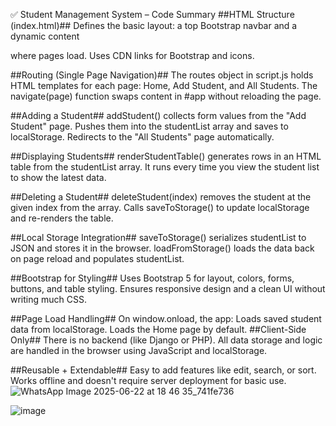 ✅ Student Management System – Code Summary
##HTML Structure (index.html)##
Defines the basic layout: a top Bootstrap navbar and a dynamic content <div id="app"> where pages load.
Uses CDN links for Bootstrap and icons.

##Routing (Single Page Navigation)##
The routes object in script.js holds HTML templates for each page: Home, Add Student, and All Students.
The navigate(page) function swaps content in #app without reloading the page.

##Adding a Student##
addStudent() collects form values from the "Add Student" page.
Pushes them into the studentList array and saves to localStorage.
Redirects to the "All Students" page automatically.

##Displaying Students##
renderStudentTable() generates rows in an HTML table from the studentList array.
It runs every time you view the student list to show the latest data.

##Deleting a Student##
deleteStudent(index) removes the student at the given index from the array.
Calls saveToStorage() to update localStorage and re-renders the table.

##Local Storage Integration##
saveToStorage() serializes studentList to JSON and stores it in the browser.
loadFromStorage() loads the data back on page reload and populates studentList.

##Bootstrap for Styling##
Uses Bootstrap 5 for layout, colors, forms, buttons, and table styling.
Ensures responsive design and a clean UI without writing much CSS.

##Page Load Handling##
On window.onload, the app:
Loads saved student data from localStorage.
Loads the Home page by default.
##Client-Side Only##
There is no backend (like Django or PHP).
All data storage and logic are handled in the browser using JavaScript and localStorage.

##Reusable + Extendable##
Easy to add features like edit, search, or sort.
Works offline and doesn't require server deployment for basic use.
![WhatsApp Image 2025-06-22 at 18 46 35_741fe736](https://github.com/user-attachments/assets/11b289ff-2d21-474c-bddc-e18ee0f9e220)

![image](https://github.com/user-attachments/assets/94143a1f-8d43-49c9-b0b9-055288ec2992)
